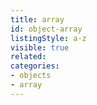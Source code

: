 ```yaml
---
title: array
id: object-array
listingStyle: a-z
visible: true
related:
categories:
- objects
- array
---
```

